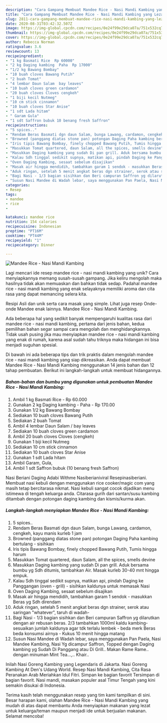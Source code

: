 ```yaml
---
description: "Cara Gampang Membuat Mandee Rice - Nasi Mandi Kambing yang Lezat"
title: "Cara Gampang Membuat Mandee Rice - Nasi Mandi Kambing yang Lezat"
slug: 2811-cara-gampang-membuat-mandee-rice-nasi-mandi-kambing-yang-lezat
date: 2020-08-31T03:42:32.507Z
image: https://img-global.cpcdn.com/recipes/0e24f99e29dca07a/751x532cq70/mandee-rice-nasi-mandi-kambing-foto-resep-utama.jpg
thumbnail: https://img-global.cpcdn.com/recipes/0e24f99e29dca07a/751x532cq70/mandee-rice-nasi-mandi-kambing-foto-resep-utama.jpg
cover: https://img-global.cpcdn.com/recipes/0e24f99e29dca07a/751x532cq70/mandee-rice-nasi-mandi-kambing-foto-resep-utama.jpg
author: Rebecca Norman
ratingvalue: 3.6
reviewcount: 13
recipeingredient:
- "1 kg Basmati Rice  Rp 60000"
- "2 kg Daging kambing  Paha  Rp 17000"
- "1/2 kg Bawang Bombay"
- "10 buah cloves Bawang Putih"
- "2 buah Tomat"
- "4 lembar Daun Salam  bay leaves"
- "10 buah cloves green cardamon"
- "20 buah cloves Cloves cengkeh"
- "1 biji kecil Nutmeg"
- "10 cm stick cinnamon"
- "10 buah cloves Star Anise"
- "1 sdt Lada hitam"
- " Garam Gula"
- "1 sdt Saffron bubuk 10 benang fresh Saffron"
recipeinstructions:
- "5 spices.."
- "Rendam Beras Basmati dgn daun Salam, bunga Lawang, cardamon, cengkeh, kayu manis kurleb 1 jam"
- "Browned (panggang diatas stone pan) potongan Daging Paha kambing bertulang - sisihkan"
- "Iris tipis Bawang Bombay, finely chopped Bawang Putih, Tumis hingga harum"
- "Masukkan Tomat quartered, daun Salam, all the spices, smells devine"
- "Masukkan Daging kambing yang sudah Di pan grill. Aduk bersama bumbu yg Sdh ditumis, tambahkan Air. Masak kurleb 30-40 mnt hingga empuk."
- "Kalau Sdh tinggal sedikit supnya, matikan api, pindah Daging ke Panggangan (oven - grill) - sisihkan kaldunya untuk memasak Nasi"
- "Oven Daging Kambing, sesaat sebelum disajikan"
- "Masak air hingga mendidih, tambahkan garam 1 sendok - masukkan Beras yg Sdh direndam"
- "Aduk ringan, setelah 5 menit angkat beras dgn strainer, serok atau saringan &#34;whatever&#34;, taruh di wadah-"
- "Bagi Nasi - 1/3 bagian sisihkan dan Beri campuran Saffron yg dilarutkan dengan air rebusan beras. 2/3 tambahkan 1000ml kaldu kambing- sesuaikan jumlah kaldunya agar tdk terlalu lembek - beda merk Beras beda konsumsi airnya - Kukus 10 menit hingga matang"
- "Susun Nasi Mandee di Wadah lebar, saya menggunakan Pan Paela, Nasi Mandee Kambing, Nasi Yg dicampur Saffron, Topped dengan Daging kambing yg Sudah Di Panggang atau Di Grill.. Makan Rame Rame.. dengan minuman Mint Tea...,.. Khair.."
categories:
- Resep
tags:
- mandee
- rice
- 

katakunci: mandee rice  
nutrition: 154 calories
recipecuisine: Indonesian
preptime: "PT16M"
cooktime: "PT44M"
recipeyield: "1"
recipecategory: Dinner

---
```



![Mandee Rice - Nasi Mandi Kambing](https://img-global.cpcdn.com/recipes/0e24f99e29dca07a/751x532cq70/mandee-rice-nasi-mandi-kambing-foto-resep-utama.jpg)

Lagi mencari ide resep mandee rice - nasi mandi kambing yang unik? Cara menyiapkannya memang susah-susah gampang. Jika keliru mengolah maka hasilnya tidak akan memuaskan dan bahkan tidak sedap. Padahal mandee rice - nasi mandi kambing yang enak selayaknya memiliki aroma dan cita rasa yang dapat memancing selera kita.

Resipi Asli dan unik serta cara masak yang simple. Lihat juga resep Onde-onde Mandee enak lainnya. Mandee Rice - Nasi Mandi Kambing.

Ada beberapa hal yang sedikit banyak mempengaruhi kualitas rasa dari mandee rice - nasi mandi kambing, pertama dari jenis bahan, kedua pemilihan bahan segar sampai cara mengolah dan menghidangkannya. Tidak usah pusing jika mau menyiapkan mandee rice - nasi mandi kambing yang enak di rumah, karena asal sudah tahu triknya maka hidangan ini bisa menjadi suguhan spesial.


Di bawah ini ada beberapa tips dan trik praktis dalam mengolah mandee rice - nasi mandi kambing yang siap dikreasikan. Anda dapat membuat Mandee Rice - Nasi Mandi Kambing menggunakan 14 jenis bahan dan 12 tahap pembuatan. Berikut ini langkah-langkah untuk membuat hidangannya.

<!--inarticleads1-->

##### Bahan-bahan dan bumbu yang digunakan untuk pembuatan Mandee Rice - Nasi Mandi Kambing:

1. Ambil 1 kg Basmati Rice - Rp 60.000
1. Gunakan 2 kg Daging kambing - Paha - Rp 170.00
1. Gunakan 1/2 kg Bawang Bombay
1. Sediakan 10 buah cloves Bawang Putih
1. Sediakan 2 buah Tomat
1. Ambil 4 lembar Daun Salam / bay leaves
1. Sediakan 10 buah cloves green cardamon
1. Ambil 20 buah cloves Cloves (cengkeh)
1. Gunakan 1 biji kecil Nutmeg
1. Sediakan 10 cm stick cinnamon
1. Sediakan 10 buah cloves Star Anise
1. Gunakan 1 sdt Lada hitam
1. Ambil  Garam, Gula,
1. Ambil 1 sdt Saffron bubuk (10 benang fresh Saffron)


Nasi Beriani Daging Adabi Withme Nasiberianiviral Resepinasiberiani. Membuat nasi kebuli dengan menggunakan rice cooker/magic com yang masih tetap bercitarasa nikmat. Nasi kebuli sangat cocok dijadikan menu istimewa di tengah keluarga anda. Citarasa gurih dari santan/susu kambing ditambah dengan potongan daging kambing dan kismis/kurma akan. 

<!--inarticleads2-->

##### Langkah-langkah menyiapkan Mandee Rice - Nasi Mandi Kambing:

1. 5 spices..
1. Rendam Beras Basmati dgn daun Salam, bunga Lawang, cardamon, cengkeh, kayu manis kurleb 1 jam
1. Browned (panggang diatas stone pan) potongan Daging Paha kambing bertulang - sisihkan
1. Iris tipis Bawang Bombay, finely chopped Bawang Putih, Tumis hingga harum
1. Masukkan Tomat quartered, daun Salam, all the spices, smells devine
1. Masukkan Daging kambing yang sudah Di pan grill. Aduk bersama bumbu yg Sdh ditumis, tambahkan Air. Masak kurleb 30-40 mnt hingga empuk.
1. Kalau Sdh tinggal sedikit supnya, matikan api, pindah Daging ke Panggangan (oven - grill) - sisihkan kaldunya untuk memasak Nasi
1. Oven Daging Kambing, sesaat sebelum disajikan
1. Masak air hingga mendidih, tambahkan garam 1 sendok - masukkan Beras yg Sdh direndam
1. Aduk ringan, setelah 5 menit angkat beras dgn strainer, serok atau saringan &#34;whatever&#34;, taruh di wadah-
1. Bagi Nasi - 1/3 bagian sisihkan dan Beri campuran Saffron yg dilarutkan dengan air rebusan beras. 2/3 tambahkan 1000ml kaldu kambing- sesuaikan jumlah kaldunya agar tdk terlalu lembek - beda merk Beras beda konsumsi airnya - Kukus 10 menit hingga matang
1. Susun Nasi Mandee di Wadah lebar, saya menggunakan Pan Paela, Nasi Mandee Kambing, Nasi Yg dicampur Saffron, Topped dengan Daging kambing yg Sudah Di Panggang atau Di Grill.. Makan Rame Rame.. dengan minuman Mint Tea...,.. Khair..


Inilah Nasi Goreng Kambing yang Legendaris di Jakarta. Nasi Goreng Kambing At Den&#39;s Udang World. Resep Nasi Mandi Kambing, Cita Rasa Peranakan Arab Meriahkan Idul Fitri. Simpan ke bagian favorit Tersimpan di bagian favorit. Nasi mandi, masakan populer asal Timur Tengah yang kini semakin disukai di Indonesia. 

Terima kasih telah menggunakan resep yang tim kami tampilkan di sini. Besar harapan kami, olahan Mandee Rice - Nasi Mandi Kambing yang mudah di atas dapat membantu Anda menyiapkan makanan yang lezat untuk keluarga/teman maupun menjadi ide untuk berjualan makanan. Selamat mencoba!
